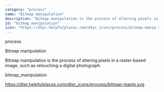 ```yaml
---
category: "process"
name: "Bitmap manipulation"
description: "Bitmap manipulation is the process of altering pixels in a raster-based image, such as retouching a digital photograph."
id: "bitmap_manipulation"
icon: "https://dtpr.helpfulplaces.com/dtpr_icons/process/bitmap-manip.svg"
---
```

process

Bitmap manipulation

Bitmap manipulation is the process of altering pixels in a raster-based image, such as retouching a digital photograph.

bitmap_manipulation

https://dtpr.helpfulplaces.com/dtpr_icons/process/bitmap-manip.svg